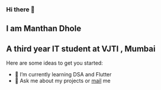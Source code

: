 ### Hi there 👋  
## I am Manthan Dhole 
## A third year IT student at VJTI , Mumbai
Here are some ideas to get you started:

- 🌱 I’m currently learning DSA and Flutter
- 💬 Ask me about my projects or [mail](indiakamanthan@gmail.com)   me
 
<!-- ![Github stats](https://github-readme-stats.vercel.app/api?username=MANTHAN137) -->
<!-- ![ReadMe Card](https://github-readme-stats.vercel.app/api/pin/?username=MANTHAN137&repo=MANTHAN137) -->


